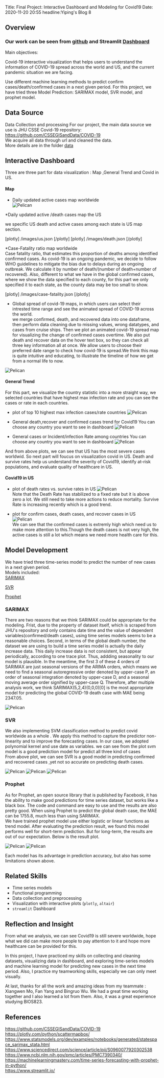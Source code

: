 Title: Final Project: Interactive Dashboard and Modeling for Covid19
Date: 2020-11-20 20:55
headline:Yiping's Blog 8


## Overview  

### Our work can be seen from  [github](https://github.com/ys279/BIOSTAT823-Final-Project) and Streamlit [Dashboard](https://final-covid19-dashboard.herokuapp.com/)


Main objectives:  

Covid-19 interactive visualization that helps users to understand the information of COVID-19 spread across the world and US, and the current pandemic situation we are facing.    

Use different machine learning methods to predict confirm cases/death/confirmed cases in a next given period. For this project, we have tried three Model Prediction: SARIMAX model, SVR model, and prophet model. 


## Data Source   
Data Collection and processing
For our project, the main data source we use is JHU CSSE Covid-19 repository: https://github.com/CSSEGISandData/COVID-19  
We acquire all data through url and cleaned the data.   
More details are in the folder [data](https://github.com/ys279/BIOSTAT823-Final-Project/tree/master/data)  


## Interactive Dashboard  
 
Three are three part for data visualization : Map ,General Trend and Covid in US.  


#### Map  
* Daily updated active cases map worldwide  
![Pelican](../images/ff.png)

*Daily updated active /death cases map the US 

we specific US death and active cases among each state is US map section.  

[plotly] /images/us.json [/plotly] 
[plotly] /images/death.json [/plotly]

*Case-Fatality ratio map worldwide     
Case fatality ratio, that estimates this proportion of deaths among identified confirmed cases. As covid-19 is an ongoing pandemic, we decide to follow WHO guidelines to mitigate the bias due to delays during an ongoing outbreak. We calculate it by number of death/(number of death+number of recovered). Also, different to what we have in the global confirmed cases, where we show the data specified to each county, for this part we only specified it to each state, as the county data may be too small to show.  

[plotly] /images/case-fatality.json [/plotly] 

* Global spread of covid-19 maps, in which users can select their intrested time range and see the animated spread of COVID-19 across the world.   
we merge confirmed, death, and recovered data into one dataframe, then perform data cleaning due to missing values, wrong datatypes, and cases from cruise ships. Then we plot an animated covid-19 spread map for visualizing the change of confirmed cases overtime. We also put death and recover data on the hover text box, so they can check all three key information all at once. We allow users to choose their preferred date range to check how covid-19 is spread.We think this map is quite intuitive and educating, to illustrate the timeline of how we get from a normal life to now.

![Pelican](../images/spread.png)

#### General Trend  
For this part, we visualize the country statistic into a more straight way, we selected countries that have highest max infection rate and you can see the cases or rate in each countries.  

* plot of top 10 highest max infection cases/rate countries
![Pelican](../images/h1.png)

* General death,recover and confirmed cases trend for Covid19
You can choose any country you want to see in dashboard
![Pelican](../images/h2.png)

* General cases or Incident/infection Rate among countries 
You can choose any country you want to see in dashboard
![Pelican](../images/rate.png)

And from above plots, we can see  that US has the most severe cases worldwid. So next part will foucus on visualization covid in US. Death and survive rates help us understand the severity of Covid19, identify at-risk populations, and evaluate quality of healthcare in US.   

#### Covid19 in US 
* plot of death rates vs. survive rates in US 
![Pelican](../images/h3.png)  
Note that the Death Rate has stabilized to a fixed rate but it is above zero a lot. We still need to take more actions to reduce mortality. Survive Rate is increasing recently which is a good trend.   

* plot for confirm cases, death cases, and recover cases in US  
![Pelican](../images/h4.png)  
We can see that the confirmed cases is extremly high which need us to make more attention to this.Though the death cases is not very high, the active cases is still a lot which means we need more health care for this.



## Model Development  
We have tried three time-series model to predict the number of new cases in a next given period.   
Models included:  
[SARIMAX](https://github.com/ys279/BIOSTAT823-Final-Project/blob/master/model/SARIMAX%2BProphet.ipynb)  

[SVR](https://github.com/ys279/BIOSTAT823-Final-Project/blob/master/model/SVR%20Model.ipynb)  

[Prophet](https://github.com/ys279/BIOSTAT823-Final-Project/blob/master/prophet_model.ipynb)  


### SARIMAX  

There are two reasons that we think SARIMAX could be appropriate for the modeling. Frist, due to the property of dataset itself, which is scraped from JHU's repository and only contains date time and the value of dependent variables(confirmed/death cases), using time series models seems to be a reasonable choices. Second, in terms of the global death number, the dataset we are using to build a time series model is actually the daily increase data. This daily increase data is not consistent, but appear periodically, according to one trace plot. Thus, addding seasonality to our model is plausible. In the meantime, the first 3 of these 4 orders of SARIMAX are just seasonal versions of the ARIMA orders, which means we need to find a seasonal autoregressive order denoted by upper-case P, an order of seasonal integration denoted by upper-case D, and a seasonal moving average order signified by upper-case Q. Therefore, after multiple analysis work, we think SARIMAX(5,2,4)(0,0,0)[0] is the most appropriate model for predicting the global COVID-19 death case with MAE being 2347.05.  

![Pelican](../images/s4.png)  

### SVR  

We also implementing SVM classification method to predict covid worldwide as a whole . We apply this method to capture the predictor non-linearity and to improve the forecasting cases. In our case, we adopted polynomial kernel and use date as variables. we can see from the plot svm model is a good prediction model for predict all three kind of cases   
From above plot, we can see SVR is a good model in predicting confirmed and recovered cases ,yet not so accurate on predicting death cases.   

![Pelican](../images/s2.png)
![Pelican](../images/s3.png)
![Pelican](../images/s1.png)

### Prophet
As for Prophet, an open source library that is published by Facebook, it has the ability to make good predictions for time series dataset, but works like a black box. The code and command are easy to use and the results are also pretty good. When using Prophet to predict the global death case, the MAE can be 1755.8, much less than using SARIMAX.  
We have trained prophet model use either logistic or linear functions as trend model. After evaluating the prediction result, we found this model performs well for short-term prediction. But for long-term, the results are out of our expectation. Below is the result plot.  

![Pelican](../images/s5.png)
![Pelican](../images/s6.png)

Each model has its advantage in prediction accuracy, but also has some limitations shown above. 

## Related Skills  
* Time series models  
* Functional programming  
* Data collection and preprocessing  
* Visualization with interactive plots (`plotly`, `altair`)  
* `streamlit` Dashboard   

## Reflection and Insight 
From what we analysis, we can see Covid19 is still severe worldwide, hope what we did can make more people to pay attention to it and hope more healthcare can be provided for this.

In this project, I have practiced my skills on collecting and cleaning datasets, visualizing data in dashboard, and exploring  time-series models and machine learning model for predicting new cases in the next time period. Also, I  practice my teamworking skills, especially we can only meet visually.

At last, thanks for all the work and amazing ideas from  my teammate : Xiangwen Mo, Fan Yang and Bingruo Wu. We had a great time working together and I also learned a lot from them. Also, it was a great experience studying BIOS823.  


## References  
https://github.com/CSSEGISandData/COVID-19  
https://plotly.com/python/scattermapbox/  
https://www.statsmodels.org/dev/examples/notebooks/generated/statespace_sarimax_stata.html  
https://www.sciencedirect.com/science/article/pii/S0960077920302538  
https://www.ncbi.nlm.nih.gov/pmc/articles/PMC7390340/  
https://machinelearningmastery.com/time-series-forecasting-with-prophet-in-python/  
https://www.streamlit.io/  
